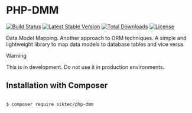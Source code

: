 # PHP-DMM 

<!-- A Badge :  -->
[![Build Status](https://github.com/siktec-lab/php-dmm/actions/workflows/validate_test.yml/badge.svg?branch=main)](https://github.com/siktec-lab/php-dmm/actions/workflows/validate_test.yml)
[![Latest Stable Version](https://poser.pugx.org/siktec-lab/php-dmm/v/stable)](https://packagist.org/packages/siktec-lab/php-dmm)
[![Total Downloads](https://poser.pugx.org/siktec-lab/php-dmm/downloads)](https://packagist.org/packages/siktec-lab/php-dmm)
[![License](https://poser.pugx.org/siktec-lab/php-dmm/license)](https://packagist.org/packages/siktec-lab/php-dmm)

Data Model Mapping. Another approach to ORM techniques.
A simple and lightweight library to map data models to database tables and vice versa.

> [!WARNING] 
> This is in development. Do not use it in production environments.

## Installation with Composer

```bash

$ composer require siktec/php-dmm

```